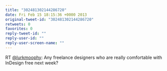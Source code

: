 ```yaml
---
title: "302481302144286720"
date: Fri Feb 15 18:15:36 +0000 2013
original-tweet-id: "302481302144286720"
retweets: 0
favorites: 0
reply-tweet-id: ""
reply-user-id: ""
reply-user-screen-name: ""
---
```

RT <a href="https://twitter.com/lurkmoophy">@lurkmoophy</a>: Any freelance designers who are really comfortable with InDesign free next week?
